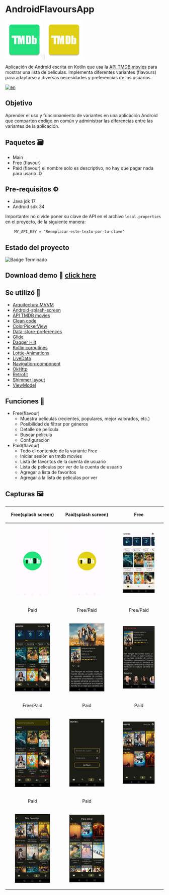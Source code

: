 # AndroidFlavoursApp
<img src="https://github.com/hall9zeha/AndroidFlavoursApp/blob/main/app/src/free/res/mipmap-xxxhdpi/ic_launcher.webp"  alt="drawing" width="24%" height="24%"/>|<img src="https://github.com/hall9zeha/AndroidFlavoursApp/blob/main/app/src/paid/res/mipmap-xxxhdpi/ic_launcher.webp"  alt="drawing" width="24%" height="24%"/>

Aplicación de Android escrita en Kotlin que usa la [API TMDB movies](https://developer.themoviedb.org/reference/intro/getting-started) para mostrar una lista de películas. Implementa diferentes variantes (flavours) para adaptarse a diversas necesidades y preferencias de los usuarios. 

[![en](https://img.shields.io/badge/lang-en-red.svg)](https://github.com/hall9zeha/AndroidFlavoursApp/blob/main/README.md)

## Objetivo
Aprender el uso y funcionamiento de variantes en una aplicación Android que comparten código en común y administrar las diferencias entre las variantes de la aplicación.
## Paquetes :card_file_box:
* Main
* Free (flavour)
* Paid (flavour) el nombre solo es descriptivo, no hay que pagar nada para usarlo :D
## Pre-requisitos :gear:
* Java jdk 17
* Android sdk 34

Importante: no olvide poner su clave de API en el archivo ```local.properties``` en el proyecto, de la siguiente manera:
```xml
    MY_API_KEY = "Reemplazar-este-texto-por-tu-clave"
```

## Estado del proyecto
![Badge Terminado](https://img.shields.io/badge/STATUS-%20TERMINADO-green)
## Download demo 📂 [click here](https://github.com/hall9zeha/Modularized-Android-App/raw/main/docs/demo/notepad-release.apk)

## Se utilizó :wrench:

* [Arquitectura MVVM](https://developer.android.com/jetpack/guide)
* [Android-splash-screen](https://developer.android.com/develop/ui/views/launch/splash-screen)
* [API TMDB movies](https://developer.themoviedb.org/reference/intro/getting-started)
* [Clean code](https://developer.android.com/topic/architecture)
* [ColorPickerView](https://github.com/skydoves/ColorPickerView)
* [Data-store-preferences](https://developer.android.com/topic/libraries/architecture/datastore)
* [Glide](https://developer.android.com/training/dependency-injection/hilt-android)
* [Dagger Hilt](https://developer.android.com/training/dependency-injection/hilt-android)
* [Kotlin coroutines](https://developer.android.com/kotlin/coroutines)
* [Lottie-Animations](https://lottiefiles.com/blog/working-with-lottie/getting-started-with-lottie-animations-in-android-app)
* [LiveData](https://developer.android.com/topic/libraries/architecture/livedata)
* [Navigation-component](https://developer.android.com/guide/navigation/navigation-getting-started)
* [OkHttp](https://square.github.io/okhttp/)
* [Retrofit](https://square.github.io/retrofit/)
* [Shimmer layout](https://github.com/facebookarchive/shimmer-android)
* [ViewModel](https://developer.android.com/jetpack/androidx/releases/lifecycle)

## Funciones :memo:
* Free(flavour)
    - Muestra películas (recientes, populares, mejor valorados, etc.)
    - Posibilidad de filtrar por géneros
    - Detalle de película
    - Buscar película
    - Configuración
* Paid(flavour)
    - Todo el contenido de la variante Free
    - Iniciar sesión en tmdb movies
    - Lista de favoritos de la cuenta de usuario
    - Lista de películas por ver de la cuenta de usuario
    - Agregar a lista de favoritos 
    - Agregar a la lista de películas por ver
## Capturas :framed_picture:

|<p align="center">Free(splash screen)</p>|<p align="center">Paid(splash screen)</p>|<p align="center">Free</p>|
|--|--|--|
|<p align="center" width="70%"><img src="https://github.com/hall9zeha/AndroidFlavoursApp/blob/main/docs/screenshots/screen1.jpg"  alt="drawing" width="70%" height="70%"/></p>|<p align="center" width="70%"><img src="https://github.com/hall9zeha/AndroidFlavoursApp/blob/main/docs/screenshots/screen2.jpg" alt="drawing" width="70%" height="70%"/></p>|<p align="center" width="70%"><img src="https://github.com/hall9zeha/AndroidFlavoursApp/blob/main/docs/screenshots/screen3.jpg"  alt="drawing" width="70%" height="70%"/></p>
|<p align="center">Paid</p>|<p align="center">Free/Paid</p>|<p align="center">Free/Paid</p>|
|<p align="center" width="70%"><img src="https://github.com/hall9zeha/AndroidFlavoursApp/blob/main/docs/screenshots/screen4.jpg"  alt="drawing" width="70%" height="70%"/></p>|<p align="center" width="70%"><img src="https://github.com/hall9zeha/AndroidFlavoursApp/blob/main/docs/screenshots/screen5.jpg"  alt="drawing" width="70%" height="70%"/></p>|<p align="center" width="70%"><img src="https://github.com/hall9zeha/AndroidFlavoursApp/blob/main/docs/screenshots/screen6.jpg"  alt="drawing" width="70%" height="70%"/></p>
|<p align="center">Free/Paid</p>|<p align="center">Paid</p>|<p align="center">Paid</p>|
|<p align="center" width="70%"><img src="https://github.com/hall9zeha/AndroidFlavoursApp/blob/main/docs/screenshots/screen7.jpg"  alt="drawing" width="70%" height="70%"/></p>|<p align="center" width="70%"><img src="https://github.com/hall9zeha/AndroidFlavoursApp/blob/main/docs/screenshots/screen8.jpg"  alt="drawing" width="70%" height="70%"/></p>|<p align="center" width="70%"><img src="https://github.com/hall9zeha/AndroidFlavoursApp/blob/main/docs/screenshots/screen9.jpg"  alt="drawing" width="70%" height="70%"/></p>
|<p align="center">Paid</p>|<p align="center">Paid</p>||
|<p align="center" width="70%"><img src="https://github.com/hall9zeha/AndroidFlavoursApp/blob/main/docs/screenshots/screen10.jpg"  alt="drawing" width="70%" height="70%"/></p>|<p align="center" width="70%"><img src="https://github.com/hall9zeha/AndroidFlavoursApp/blob/main/docs/screenshots/screen11.jpg"  alt="drawing" width="70%" height="70%"/></p>
